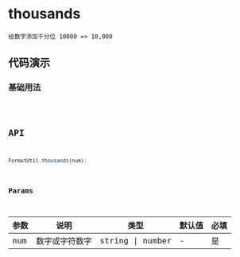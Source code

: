 # thousands

`给数字添加千分位 10000 => 10,000`


## 代码演示

### 基础用法
<code src="./thousands-use.tsx" />


## API
```jsx | pure
FormatUtil.thousands(num);
```

### Params

| 参数    | 说明           | 类型             | 默认值 | 必填 |
| ------- | -------------- | ---------------- | ------ | ---- |
| num     | 数字或字符数字 | string \| number | -      | 是   |
